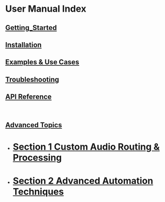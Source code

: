 # User Manual Index

## [Getting_Started](Getting_Started.md)
## [Installation](Installation.md)
## [Examples & Use Cases](Examples_And_Use_Cases.md)
## [Troubleshooting](Troubleshooting.md)
## [API Reference](API_Reference.md)
<br>

## [Advanced Topics](Advanced_Topics.md)

- # [Section 1 Custom Audio Routing & Processing](Advanced_Topics_Section1.md)
- # [Section 2 Advanced Automation Techniques](Advanced_Topics_Section2.md)


